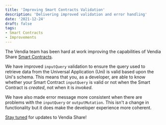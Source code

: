 ```yaml
---
title: 'Improving Smart Contracts Validation'
description: 'Delivering improved validation and error handling'
date: '2021-12-24'
draft: false
tags:
- Smart Contracts
- Improvements
---
```


The Vendia team has been hard at work improving the capabilities of Vendia Share [Smart Contracts](https://www.vendia.com/docs/share/smart-contracts).

We have improved `inputQuery` validation to ensure the query used to retrieve data from the Universal Application (Uni) is valid based upon the Uni's schema. This means that you, as a developer, are able to know whether your Smart Contract `inputQuery` is valid or not when the Smart Contract is _created_, not when it is _invoked_.

We have also made error message more consistent when there are problems with the `inputQuery` or `outputMutation`. This isn't a change in functionality but it does make the developer experience more coherent.

[Stay tuned](https://www.vendia.com/releases) for updates to Vendia Share!
